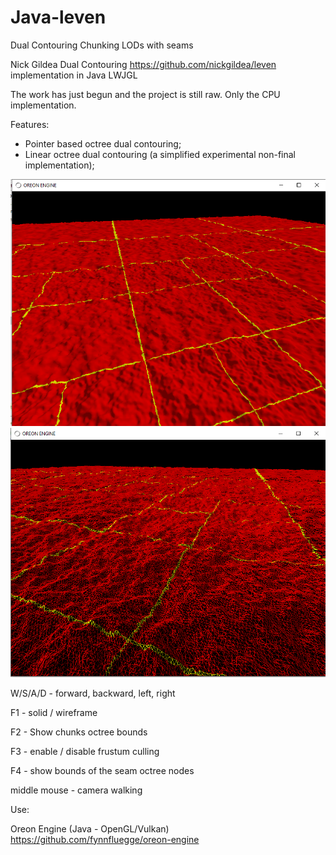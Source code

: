 # Java-leven

Dual Contouring Chunking LODs with seams

Nick Gildea Dual Contouring https://github.com/nickgildea/leven implementation in Java LWJGL

The work has just begun and the project is still raw. Only the CPU implementation.

Features:
- Pointer based octree dual contouring;
- Linear octree dual contouring (a simplified experimental non-final implementation);

<img src="res/logo/screens/screen-01.png" width="800" />
<img src="res/logo/screens/screen-02.png" width="800" />

W/S/A/D - forward, backward, left, right

F1 - solid / wireframe

F2 - Show chunks octree bounds

F3 - enable / disable frustum culling

F4 - show bounds of the seam octree nodes 

middle mouse - camera walking

Use:

Oreon Engine (Java - OpenGL/Vulkan) https://github.com/fynnfluegge/oreon-engine